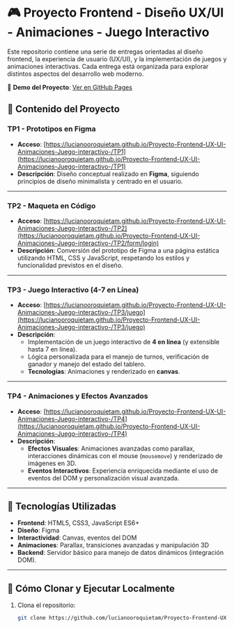 # 🎮 Proyecto Frontend - Diseño UX/UI - Animaciones - Juego Interactivo

Este repositorio contiene una serie de entregas orientadas al diseño frontend, la experiencia de usuario (UX/UI), y la implementación de juegos y animaciones interactivas. Cada entrega está organizada para explorar distintos aspectos del desarrollo web moderno.

🔗 **Demo del Proyecto**: [Ver en GitHub Pages](https://lucianooroquietam.github.io/Proyecto-Frontend-UX-UI-Animaciones-Juego-interactivo-/)

## 📂 Contenido del Proyecto

### **TP1 - Prototipos en Figma**
- **Acceso**: [https://lucianooroquietam.github.io/Proyecto-Frontend-UX-UI-Animaciones-Juego-interactivo-/TP1](https://lucianooroquietam.github.io/Proyecto-Frontend-UX-UI-Animaciones-Juego-interactivo-/TP1)
- **Descripción**: Diseño conceptual realizado en **Figma**, siguiendo principios de diseño minimalista y centrado en el usuario.

---

### **TP2 - Maqueta en Código**
- **Acceso**: [https://lucianooroquietam.github.io/Proyecto-Frontend-UX-UI-Animaciones-Juego-interactivo-/TP2](https://lucianooroquietam.github.io/Proyecto-Frontend-UX-UI-Animaciones-Juego-interactivo-/TP2/form/login)
- **Descripción**: Conversión del prototipo de Figma a una página estática utilizando HTML, CSS y JavaScript, respetando los estilos y funcionalidad previstos en el diseño.

---

### **TP3 - Juego Interactivo (4-7 en Línea)**
- **Acceso**: [https://lucianooroquietam.github.io/Proyecto-Frontend-UX-UI-Animaciones-Juego-interactivo-/TP3/juego](https://lucianooroquietam.github.io/Proyecto-Frontend-UX-UI-Animaciones-Juego-interactivo-/TP3/juego)
- **Descripción**:
  - Implementación de un juego interactivo de **4 en línea** (y extensible hasta 7 en línea).
  - Lógica personalizada para el manejo de turnos, verificación de ganador y manejo del estado del tablero.
  - **Tecnologías**: Animaciones y renderizado en **canvas**.

---

### **TP4 - Animaciones y Efectos Avanzados**
- **Acceso**: [https://lucianooroquietam.github.io/Proyecto-Frontend-UX-UI-Animaciones-Juego-interactivo-/TP4](https://lucianooroquietam.github.io/Proyecto-Frontend-UX-UI-Animaciones-Juego-interactivo-/TP4)
- **Descripción**:
  - **Efectos Visuales**: Animaciones avanzadas como parallax, interacciones dinámicas con el mouse (`mousemove`) y renderizado de imágenes en 3D.
  - **Eventos Interactivos**: Experiencia enriquecida mediante el uso de eventos del DOM y personalización visual avanzada.

---

## 🚀 Tecnologías Utilizadas
- **Frontend**: HTML5, CSS3, JavaScript ES6+
- **Diseño**: Figma
- **Interactividad**: Canvas, eventos del DOM
- **Animaciones**: Parallax, transiciones avanzadas y manipulación 3D
- **Backend**: Servidor básico para manejo de datos dinámicos (integración DOM).

---

## 📖 Cómo Clonar y Ejecutar Localmente
1. Clona el repositorio:
   ```bash
   git clone https://github.com/lucianooroquietam/Proyecto-Frontend-UX-UI-Animaciones-Juego-interactivo-.git




